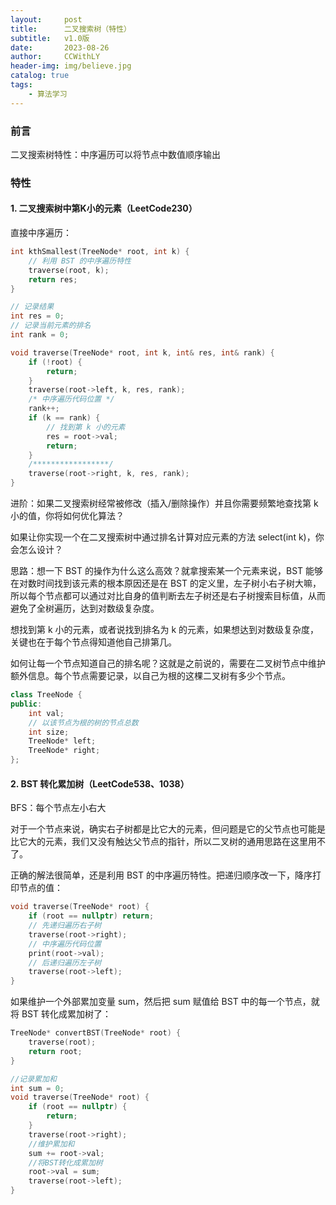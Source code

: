 ```yaml
---
layout:     post
title:      二叉搜索树（特性）
subtitle:   v1.0版
date:       2023-08-26
author:     CCWithLY
header-img: img/believe.jpg
catalog: true
tags:
    - 算法学习
---
```


### 前言

二叉搜索树特性：中序遍历可以将节点中数值顺序输出

### 特性

#### 1. 二叉搜索树中第K小的元素（LeetCode230）

直接中序遍历：
```C++
int kthSmallest(TreeNode* root, int k) {
    // 利用 BST 的中序遍历特性
    traverse(root, k);
    return res;
}

// 记录结果
int res = 0;
// 记录当前元素的排名
int rank = 0;

void traverse(TreeNode* root, int k, int& res, int& rank) {
    if (!root) {
        return;
    }
    traverse(root->left, k, res, rank);
    /* 中序遍历代码位置 */
    rank++;
    if (k == rank) {
        // 找到第 k 小的元素
        res = root->val;
        return;
    }
    /*****************/
    traverse(root->right, k, res, rank);
}
```
进阶：如果二叉搜索树经常被修改（插入/删除操作）并且你需要频繁地查找第 k 小的值，你将如何优化算法？

如果让你实现一个在二叉搜索树中通过排名计算对应元素的方法 select(int k)，你会怎么设计？

思路：想一下 BST 的操作为什么这么高效？就拿搜索某一个元素来说，BST 能够在对数时间找到该元素的根本原因还是在 BST 的定义里，左子树小右子树大嘛，所以每个节点都可以通过对比自身的值判断去左子树还是右子树搜索目标值，从而避免了全树遍历，达到对数级复杂度。

想找到第 k 小的元素，或者说找到排名为 k 的元素，如果想达到对数级复杂度，关键也在于每个节点得知道他自己排第几。

如何让每一个节点知道自己的排名呢？这就是之前说的，需要在二叉树节点中维护额外信息。每个节点需要记录，以自己为根的这棵二叉树有多少个节点。

```C++
class TreeNode {
public:
    int val;
    // 以该节点为根的树的节点总数
    int size;
    TreeNode* left;
    TreeNode* right;
};
```

#### 2. BST 转化累加树（LeetCode538、1038）

BFS：每个节点左小右大  

对于一个节点来说，确实右子树都是比它大的元素，但问题是它的父节点也可能是比它大的元素，我们又没有触达父节点的指针，所以二叉树的通用思路在这里用不了。  

正确的解法很简单，还是利用 BST 的中序遍历特性。把递归顺序改一下，降序打印节点的值：
```C++
void traverse(TreeNode* root) {
    if (root == nullptr) return;
    // 先递归遍历右子树
    traverse(root->right);
    // 中序遍历代码位置
    print(root->val);
    // 后递归遍历左子树
    traverse(root->left);
}
```
如果维护一个外部累加变量 sum，然后把 sum 赋值给 BST 中的每一个节点，就将 BST 转化成累加树了：
```C++
TreeNode* convertBST(TreeNode* root) {
    traverse(root);
    return root;
}

//记录累加和
int sum = 0;
void traverse(TreeNode* root) {
    if (root == nullptr) {
        return;
    }
    traverse(root->right);
    //维护累加和
    sum += root->val;
    //将BST转化成累加树
    root->val = sum;
    traverse(root->left);
}
```